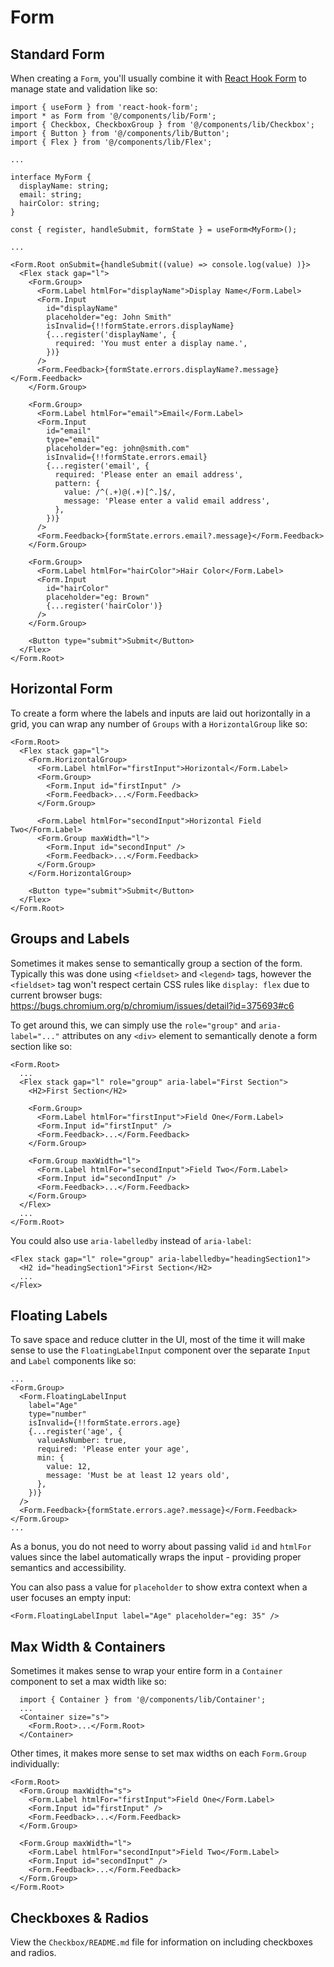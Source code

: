 # Form

## Standard Form

When creating a `Form`, you'll usually combine it with [React Hook Form](https://react-hook-form.com/) to manage state and validation like so:

```tsx
import { useForm } from 'react-hook-form';
import * as Form from '@/components/lib/Form';
import { Checkbox, CheckboxGroup } from '@/components/lib/Checkbox';
import { Button } from '@/components/lib/Button';
import { Flex } from '@/components/lib/Flex';

...

interface MyForm {
  displayName: string;
  email: string;
  hairColor: string;
}

const { register, handleSubmit, formState } = useForm<MyForm>();

...

<Form.Root onSubmit={handleSubmit((value) => console.log(value) )}>
  <Flex stack gap="l">
    <Form.Group>
      <Form.Label htmlFor="displayName">Display Name</Form.Label>
      <Form.Input
        id="displayName"
        placeholder="eg: John Smith"
        isInvalid={!!formState.errors.displayName}
        {...register('displayName', {
          required: 'You must enter a display name.',
        })}
      />
      <Form.Feedback>{formState.errors.displayName?.message}</Form.Feedback>
    </Form.Group>

    <Form.Group>
      <Form.Label htmlFor="email">Email</Form.Label>
      <Form.Input
        id="email"
        type="email"
        placeholder="eg: john@smith.com"
        isInvalid={!!formState.errors.email}
        {...register('email', {
          required: 'Please enter an email address',
          pattern: {
            value: /^(.+)@(.+)[^.]$/,
            message: 'Please enter a valid email address',
          },
        })}
      />
      <Form.Feedback>{formState.errors.email?.message}</Form.Feedback>
    </Form.Group>

    <Form.Group>
      <Form.Label htmlFor="hairColor">Hair Color</Form.Label>
      <Form.Input
        id="hairColor"
        placeholder="eg: Brown"
        {...register('hairColor')}
      />
    </Form.Group>

    <Button type="submit">Submit</Button>
  </Flex>
</Form.Root>
```

## Horizontal Form

To create a form where the labels and inputs are laid out horizontally in a grid, you can wrap any number of `Groups` with a `HorizontalGroup` like so:

```tsx
<Form.Root>
  <Flex stack gap="l">
    <Form.HorizontalGroup>
      <Form.Label htmlFor="firstInput">Horizontal</Form.Label>
      <Form.Group>
        <Form.Input id="firstInput" />
        <Form.Feedback>...</Form.Feedback>
      </Form.Group>

      <Form.Label htmlFor="secondInput">Horizontal Field Two</Form.Label>
      <Form.Group maxWidth="l">
        <Form.Input id="secondInput" />
        <Form.Feedback>...</Form.Feedback>
      </Form.Group>
    </Form.HorizontalGroup>

    <Button type="submit">Submit</Button>
  </Flex>
</Form.Root>
```

## Groups and Labels

Sometimes it makes sense to semantically group a section of the form. Typically this was done using `<fieldset>` and `<legend>` tags, however the `<fieldset>` tag won't respect certain CSS rules like `display: flex` due to current browser bugs: https://bugs.chromium.org/p/chromium/issues/detail?id=375693#c6

To get around this, we can simply use the `role="group"` and `aria-label="..."` attributes on any `<div>` element to semantically denote a form section like so:

```tsx
<Form.Root>
  ...
  <Flex stack gap="l" role="group" aria-label="First Section">
    <H2>First Section</H2>

    <Form.Group>
      <Form.Label htmlFor="firstInput">Field One</Form.Label>
      <Form.Input id="firstInput" />
      <Form.Feedback>...</Form.Feedback>
    </Form.Group>

    <Form.Group maxWidth="l">
      <Form.Label htmlFor="secondInput">Field Two</Form.Label>
      <Form.Input id="secondInput" />
      <Form.Feedback>...</Form.Feedback>
    </Form.Group>
  </Flex>
  ...
</Form.Root>
```

You could also use `aria-labelledby` instead of `aria-label`:

```tsx
<Flex stack gap="l" role="group" aria-labelledby="headingSection1">
  <H2 id="headingSection1">First Section</H2>
  ...
</Flex>
```

## Floating Labels

To save space and reduce clutter in the UI, most of the time it will make sense to use the `FloatingLabelInput` component over the separate `Input` and `Label` components like so:

```tsx
...
<Form.Group>
  <Form.FloatingLabelInput
    label="Age"
    type="number"
    isInvalid={!!formState.errors.age}
    {...register('age', {
      valueAsNumber: true,
      required: 'Please enter your age',
      min: {
        value: 12,
        message: 'Must be at least 12 years old',
      },
    })}
  />
  <Form.Feedback>{formState.errors.age?.message}</Form.Feedback>
</Form.Group>
...
```

As a bonus, you do not need to worry about passing valid `id` and `htmlFor` values since the label automatically wraps the input - providing proper semantics and accessibility.

You can also pass a value for `placeholder` to show extra context when a user focuses an empty input:

```tsx
<Form.FloatingLabelInput label="Age" placeholder="eg: 35" />
```

## Max Width & Containers

Sometimes it makes sense to wrap your entire form in a `Container` component to set a max width like so:

```tsx
  import { Container } from '@/components/lib/Container';
  ...
  <Container size="s">
    <Form.Root>...</Form.Root>
  </Container>
```

Other times, it makes more sense to set max widths on each `Form.Group` individually:

```tsx
<Form.Root>
  <Form.Group maxWidth="s">
    <Form.Label htmlFor="firstInput">Field One</Form.Label>
    <Form.Input id="firstInput" />
    <Form.Feedback>...</Form.Feedback>
  </Form.Group>

  <Form.Group maxWidth="l">
    <Form.Label htmlFor="secondInput">Field Two</Form.Label>
    <Form.Input id="secondInput" />
    <Form.Feedback>...</Form.Feedback>
  </Form.Group>
</Form.Root>
```

## Checkboxes & Radios

View the `Checkbox/README.md` file for information on including checkboxes and radios.
